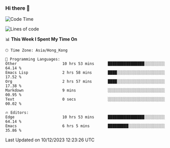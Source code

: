 ### Hi there 👋

<!--
**nicehiro/nicehiro** is a ✨ _special_ ✨ repository because its `README.md` (this file) appears on your GitHub profile.

Here are some ideas to get you started:

- 🔭 I’m currently working on ...
- 🌱 I’m currently learning ...
- 👯 I’m looking to collaborate on ...
- 🤔 I’m looking for help with ...
- 💬 Ask me about ...
- 📫 How to reach me: ...
- 😄 Pronouns: ...
- ⚡ Fun fact: ...
-->

<!--START_SECTION:waka-->
![Code Time](http://img.shields.io/badge/Code%20Time-134%20hrs%2028%20mins-blue)

![Lines of code](https://img.shields.io/badge/From%20Hello%20World%20I%27ve%20Written-2.6%20million%20lines%20of%20code-blue)

📊 **This Week I Spent My Time On** 

```text
🕑︎ Time Zone: Asia/Hong_Kong

💬 Programming Languages: 
Other                    10 hrs 53 mins      ████████████████░░░░░░░░░   64.14 % 
Emacs Lisp               2 hrs 58 mins       ████░░░░░░░░░░░░░░░░░░░░░   17.52 % 
Org                      2 hrs 57 mins       ████░░░░░░░░░░░░░░░░░░░░░   17.38 % 
Markdown                 9 mins              ░░░░░░░░░░░░░░░░░░░░░░░░░   00.95 % 
Text                     0 secs              ░░░░░░░░░░░░░░░░░░░░░░░░░   00.02 % 

🔥 Editors: 
Edge                     10 hrs 53 mins      ████████████████░░░░░░░░░   64.14 % 
Emacs                    6 hrs 5 mins        █████████░░░░░░░░░░░░░░░░   35.86 % 
```


 Last Updated on 10/12/2023 12:23:26 UTC
<!--END_SECTION:waka-->
